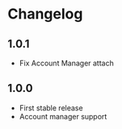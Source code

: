 # Changelog

## 1.0.1

- Fix Account Manager attach

## 1.0.0

- First stable release
- Account manager support
